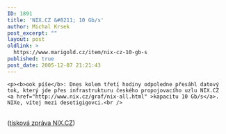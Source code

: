 ```yaml
---
ID: 1891
title: 'NIX.CZ &#8211; 10 Gb/s'
author: Michal Krsek
post_excerpt: ""
layout: post
oldlink: >
  https://www.marigold.cz/item/nix-cz-10-gb-s
published: true
post_date: 2005-12-07 21:21:43
---
```

	<p><b>ook píše</b>: Dnes kolem třetí hodiny odpoledne přesáhl datový tok, který jde přes infrastrukturu českého propojovacího uzlu NIX.CZ <a href="http://www.nix.cz/graf/nix-all.html" >kapacitu 10 Gb/s</a>. NIXe, vítej mezi desetigigovci.<br />
<br />
(<a href="http://www.nix.cz/index.php?lg=cz&amp;wid=64&amp;vstup=1&amp;id=25">tisková zpráva NIX.CZ</a>)</p>